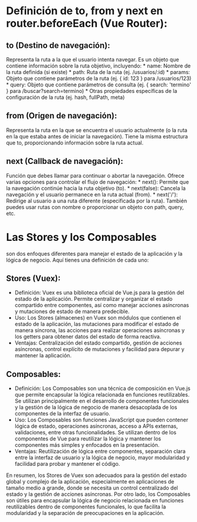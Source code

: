 # Definición de to, from y next en router.beforeEach (Vue Router):

## to (Destino de navegación):
Representa la ruta a la que el usuario intenta navegar.
Es un objeto que contiene información sobre la ruta objetivo, incluyendo:
    * name: Nombre de la ruta definida (si existe)
    * path: Ruta de la ruta (ej. /usuarios/:id)
    * params: Objeto que contiene parámetros de la ruta (ej. { id: 123 } para /usuarios/123)
    * query: Objeto que contiene parámetros de consulta (ej. { search: 'termino' } para /buscar?search=termino)
    * Otras propiedades específicas de la configuración de la ruta (ej. hash, fullPath, meta)

## from (Origen de navegación):
Representa la ruta en la que se encuentra el usuario actualmente (o la ruta en la que estaba antes de iniciar la navegación).
Tiene la misma estructura que to, proporcionando información sobre la ruta actual.

## next (Callback de navegación):
Función que debes llamar para continuar o abortar la navegación.
Ofrece varias opciones para controlar el flujo de navegación:
    * next(): Permite que la navegación continúe hacia la ruta objetivo (to).
    * next(false): Cancela la navegación y el usuario permanece en la ruta actual (from).
    * next('/'): Redirige al usuario a una ruta diferente (especificada por la ruta). También puedes usar rutas con nombre o proporcionar un objeto con path, query, etc.


# Las Stores y los Composables 

son dos enfoques diferentes para manejar el estado de la aplicación y la lógica de negocio. Aquí tienes una definición de cada uno:

## Stores (Vuex):
* Definición: Vuex es una biblioteca oficial de Vue.js para la gestión del estado de la aplicación. Permite centralizar y organizar el estado compartido entre componentes, así como manejar acciones asíncronas y mutaciones de estado de manera predecible.
* Uso: Los Stores (almacenes) en Vuex son módulos que contienen el estado de la aplicación, las mutaciones para modificar el estado de manera síncrona, las acciones para realizar operaciones asíncronas y los getters para obtener datos del estado de forma reactiva.
* Ventajas: Centralización del estado compartido, gestión de acciones asíncronas, control explícito de mutaciones y facilidad para depurar y mantener la aplicación.

## Composables:
* Definición: Los Composables son una técnica de composición en Vue.js que permite encapsular la lógica relacionada en funciones reutilizables. Se utilizan principalmente en el desarrollo de componentes funcionales y la gestión de la lógica de negocio de manera desacoplada de los componentes de la interfaz de usuario.
* Uso: Los Composables son funciones JavaScript que pueden contener lógica de estado, operaciones asíncronas, acceso a APIs externas, validaciones, entre otras funcionalidades. Se utilizan dentro de los componentes de Vue para reutilizar la lógica y mantener los componentes más simples y enfocados en la presentación.
* Ventajas: Reutilización de lógica entre componentes, separación clara entre la interfaz de usuario y la lógica de negocio, mayor modularidad y facilidad para probar y mantener el código.

En resumen, los Stores de Vuex son adecuados para la gestión del estado global y complejo de la aplicación, especialmente en aplicaciones de tamaño medio a grande, donde se necesita un control centralizado del estado y la gestión de acciones asíncronas. Por otro lado, los Composables son útiles para encapsular la lógica de negocio relacionada en funciones reutilizables dentro de componentes funcionales, lo que facilita la modularidad y la separación de preocupaciones en la aplicación.






